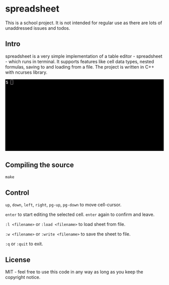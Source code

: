# spreadsheet

This is a school project. It is not intended for regular use as there are lots of unaddressed issues and todos.

## Intro

spreadsheet is a very simple implementation of a table editor - spreadsheet - which runs in terminal. It supports features like cell data types, nested formulas, saving to and loading from a file. The project is written in C++ with ncurses library.

<p align="center">
    <img src="preview.gif" alt="preview">
</p>

## Compiling the source
```shell
make
```

## Control
`up`, `down`, `left`, `right`, `pg-up`, `pg-down` to move cell-cursor.

`enter` to start editing the selected cell. `enter` again to confirm and leave.

`:l <filename>` or `:load <filename>` to load sheet from file.

`:w <filename>` or `:write <filename>` to save the sheet to file.

`:q` or `:quit` to exit.

## License
MIT - feel free to use this code in any way as long as you keep the copyright notice.
